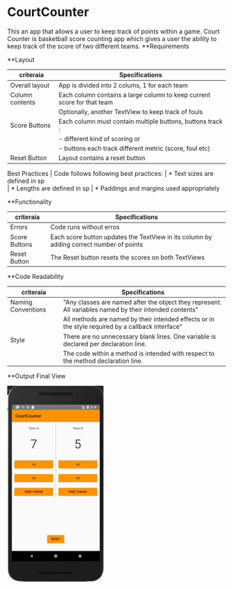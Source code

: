 # CourtCounter
This an app that allows a user to keep track of points within a game. 
Court Counter is basketball score counting app which gives a user the ability to keep track of the score of two different teams.
**Requirements

**Layout

criteraia  | Specifications
---------- | ---------------
Overall layout | App is divided into 2 colums, 1 for each team
Column contents | Each column contains a large column to keep current score for that team
                | Optionally, another TextView to keep track of fouls
Score Buttons   | Each column must contain multiple buttons, buttons track :
                | - different kind of scoring or
                | - buttons each track different metric (score, foul etc)
Reset Button    | Layout contains a reset button

Best Practices  | Code follows following best practices:
                | * Text sizes are defined in sp  
                | * Lengths are defined in sp
                | * Paddings and margins used appropriately

**Functionality

criteraia  | Specifications
---------- | ---------------
Errors          | Code runs without erros
Score Buttons   | Each score button updates the TextView in its column by adding correct number of points              
Reset Button    | The Reset button resets the scores on both TextViews

**Code Readability

criteraia  | Specifications
---------- | ---------------
Naming Conventions | "Any classes are named after the object they represent. All variables named by their intended contents"
                   | All methods are named by their intended effects or in the style required by a callback interface"
Style   | There are no unnecessary blank lines. One variable is declared per declaration line.
        | The code within a method is intended with respect to the method declaration line.
        
**Output
Final View

![Score Counter app](/images/scorekeeper.png)

